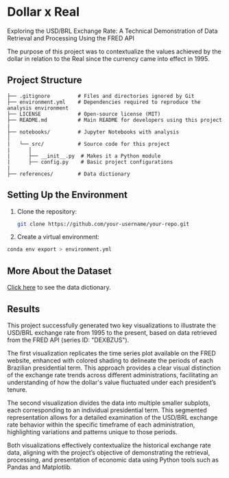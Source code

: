 # Dollar x Real

Exploring the USD/BRL Exchange Rate: A Technical Demonstration of Data Retrieval and Processing Using the FRED API

The purpose of this project was to contextualize the values achieved by the dollar in relation to the Real since the currency came into effect in 1995.

## Project Structure

```
├── .gitignore         # Files and directories ignored by Git
├── environment.yml    # Dependencies required to reproduce the analysis environment
├── LICENSE            # Open-source license (MIT)
├── README.md          # Main README for developers using this project
|
├── notebooks/         # Jupyter Notebooks with analysis
│
|   └── src/           # Source code for this project
|      │
|      ├── __init__.py  # Makes it a Python module
|      ├── config.py    # Basic project configurations
|
├── references/        # Data dictionary
```

## Setting Up the Environment

1. Clone the repository:

    ```bash
    git clone https://github.com/your-username/your-repo.git
    ```

2. Create a virtual environment:

  ```bash
  conda env export > environment.yml
  ```

## More About the Dataset

[Click here](references/01_data_dictionary.md) to see the data dictionary.

## Results

This project successfully generated two key visualizations to illustrate the USD/BRL exchange rate from 1995 to the present, based on data retrieved from the FRED API (series ID: "DEXBZUS").

The first visualization replicates the time series plot available on the FRED website, enhanced with colored shading to delineate the periods of each Brazilian presidential term. This approach provides a clear visual distinction of the exchange rate trends across different administrations, facilitating an understanding of how the dollar's value fluctuated under each president’s tenure.

The second visualization divides the data into multiple smaller subplots, each corresponding to an individual presidential term. This segmented representation allows for a detailed examination of the USD/BRL exchange rate behavior within the specific timeframe of each administration, highlighting variations and patterns unique to those periods.

Both visualizations effectively contextualize the historical exchange rate data, aligning with the project’s objective of demonstrating the retrieval, processing, and presentation of economic data using Python tools such as Pandas and Matplotlib.